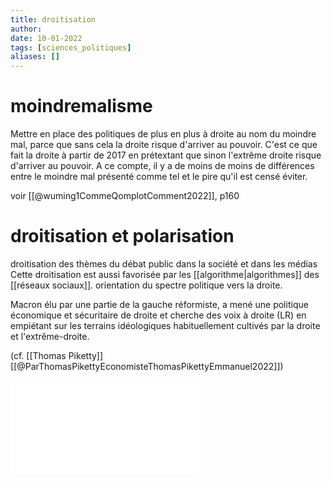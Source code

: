 ```yaml
---
title: droitisation
author: 
date: 10-01-2022
tags: [sciences_politiques]
aliases: []
---
```



# moindremalisme

Mettre en place des politiques de plus en plus à droite au nom du moindre mal, parce que sans cela la droite risque d'arriver au pouvoir. C'est ce que fait la droite à partir de 2017 en prétextant que sinon l'extrême droite risque d'arriver au pouvoir.
A ce compte, il y a de moins de moins de différences entre le moindre mal présenté comme tel et le pire qu'il est censé éviter.

voir [[@wuming1CommeQomplotComment2022]], p160

# droitisation et polarisation


droitisation des thèmes du débat public dans la société et dans les médias
Cette droitisation est aussi favorisée par les [[algorithme|algorithmes]] des [[réseaux sociaux]]. 
orientation du spectre politique vers la droite. 

Macron élu par une partie de la gauche réformiste, a mené une politique économique et sécuritaire de droite et cherche des voix à droite (LR) en empiétant sur les terrains idéologiques habituellement cultivés par la droite et l'extrême-droite. 

(cf. [[Thomas Piketty]] [[@ParThomasPikettyEconomisteThomasPikettyEmmanuel2022]])

![](droitisation.pdf)
